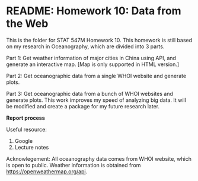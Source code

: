 # README: Homework 10: Data from the Web

This is the folder for STAT 547M Homework 10. This homework is still based on my research in Oceanography, which are divided into 3 parts.

Part 1: Get weather information of major cities in China using API, and generate an interactive map. [Map is only supported in HTML version.]

Part 2: Get oceanographic data from a single WHOI website and generate plots.

Part 3: Get oceanographic data from a bunch of WHOI websites and generate plots. This work improves my speed of analyzing big data. It will be modified and create a package for my future research later.

__Report process__



Useful resource:

1. Google
2. Lecture notes

Acknowlegement: All oceanography data comes from WHOI website, which is open to public. Weather information is obtained from https://openweathermap.org/api.
